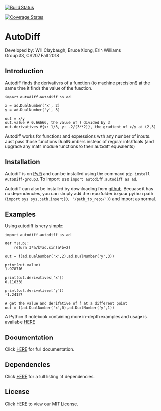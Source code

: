 [![Build Status](https://travis-ci.com/cs207-project-erin-bruce-will/cs207-FinalProject.svg?branch=master)](https://travis-ci.com/cs207-project-erin-bruce-will/cs207-FinalProject)

[![Coverage Status](https://coveralls.io/repos/github/cs207-project-erin-bruce-will/cs207-FinalProject/badge.svg)](https://coveralls.io/github/cs207-project-erin-bruce-will/cs207-FinalProject)

# AutoDiff

Developed by: Will Claybaugh, Bruce Xiong, Erin Williams  
Group #3, CS207 Fall 2018


## Introduction
Autodiff finds the derivatives of a function (to machine precision!) at the same time it finds the value of the function.
```
import autodiff.autodiff as ad

x = ad.DualNumber('x', 2)
y = ad.DualNumber('y', 3)

out = x/y
out.value # 0.66666, the value of 2 divided by 3
out.derivatives #{x: 1/3, y: -2/(3**2)}, the gradient of x/y at (2,3)
```
Autodiff works for functions and expressions with any number of inputs. Just pass those functions DualNumbers instead of regular ints/floats (and upgrade any math module functions to their autodiff equvalents)

## Installation
Autodiff is on [PyPi](https://pypi.org/project/AutoDiff-group3/) and can be installed using the command ```pip install AutoDiff-group3```. To import, use ```import autodiff.autodiff as ad```.

Autodiff can also be installed by downloading from [github](https://github.com/cs207-project-erin-bruce-will/cs207-FinalProject). Becuase it has no dependencies, you can simply add the repo folder to your python path (```import sys
sys.path.insert(0, '/path_to_repo/')```) and import as normal. 

## Examples

Using autodiff is very simple:
```
import autodiff.autodiff as ad

def f(a,b):
    return 3*a/b*ad.sin(a*b+2)

out = f(ad.DualNumber('x',2),ad.DualNumber('y',3))

print(out.value)
1.978716

print(out.derivatives['x'])
0.116358

print(out.derivatives['y'])
-1.24157

# get the value and derifative of f at a different point
out = f(ad.DualNumber('x',0),ad.DualNumber('y',1))
```

A Python 3 notebook containing more in-depth examples and usage is available [HERE](https://github.com/cs207-project-erin-bruce-will/cs207-FinalProject/blob/master/docs/Demo.ipynb)

## Documentation

Click [HERE](https://github.com/cs207-project-erin-bruce-will/cs207-FinalProject/blob/master/docs/documentation.md) for full documentation.

## Dependencies

Click [HERE](https://github.com/cs207-project-erin-bruce-will/cs207-FinalProject/blob/master/docs/requirements.txt) for a full listing of dependencies.

## License

Click [HERE](https://github.com/cs207-project-erin-bruce-will/cs207-FinalProject/blob/master/LICENSE) to view our MIT License.

 
